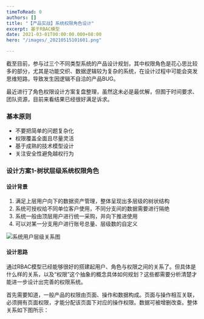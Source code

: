 ```yaml
---
timeToRead: 0
authors: []
title: "【产品实战】系统权限角色设计"
excerpt: 基于RBAC模型
date: 2021-03-01T00:00:00.000+08:00
hero: "/images/_20210515101601.png"

---
```

截至目前，参与过三个不同类型系统的产品设计规划，其中权限角色是花心思比较多的部分，尤其是功能交织、数据逻辑较为复杂的系统，在设计过程中可能会突发思维短路，导致发生因逻辑不自洽的产品BUG。

最近进行了角色权限设计方案复盘整理，虽然这未必是最优解，但囿于时间要求、团队资源，目前来看结果已经很好满足诉求。

### **基本原则**

* 不要把简单的问题复杂化
* 权限覆盖全面且尽量灵活
* 基于成熟的技术模型设计
* 关注安全性避免越权行为

### **设计方案1-树状层级系统权限角色**

#### 设计背景

1. 满足上层用户向下的数据资产管理，整体呈现出多层级的树状结构
2. 系统可授权给不同单位客户使用，不同分支间的数据需要进行隔绝
3. 系统一般由顶层用户进行统一采购，并向下推进使用
4. 可以对某一分支用户进行账号总量、层级数的自定义

![系统用户层级关系图](/images/1.png "系统用户层级图")

#### **设计思路**

通过RBAC模型已经能够很好的搭建起用户、角色与权限之间的关系了。但具体是什么样的关系，以及“权限”这个抽象的概念具体如何规划？这些都需要分析清楚才能进一步设计出完善的权限系统。

首先需要知道，一般产品的权限由页面、操作和数据构成。页面与操作相互关联，必须拥有页面权限，才能分配该页面下对应的操作权限。数据可被增删改查。整体关系如下图所示：